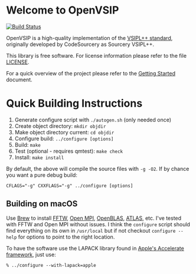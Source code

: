 # Welcome to OpenVSIP

[![Build Status](https://travis-ci.org/openvsip/openvsip.svg)](https://travis-ci.org/openvsip/openvsip)

OpenVSIP is a high-quality implementation of the 
[VSIPL++ standard](http://portals.omg.org/hpec/content/specifications), originally
developed by CodeSourcery as Sourcery VSIPL++.

This library is free software. For license information please refer to the file [LICENSE](LICENSE).

For a quick overview of the project please refer to the [Getting Started](doc/getting-started.md) document.

# Quick Building Instructions

1. Generate configure script with `./autogen.sh` (only needed once)
2. Create object directory: `mkdir objdir`
3. Make object directory current: `cd objdir`
4. Configure build: `../configure [options]`
5. Build: `make`
6. Test (optional - requires qmtest): `make check`
7. Install: `make install`

By default, the above will compile the source files with `-g -O2`. If by chance you want a pure debug build:

```
CFLAGS="-g" CXXFLAGS="-g" ../configure [options]
```

## Building on macOS

Use [Brew](https://brew.sh) to install [FFTW](http://www.fftw.org), [Open MPI](https://www.open-mpi.org), [OpenBLAS](https://www.openblas.net), [ATLAS](http://math-atlas.sourceforge.net), etc. I've tested with FFTW and Open MPI without issues. I think the `configure` script should find everything on its own in `/usr/local` but if not checkout `configure --help` for options to point to the right location.

To have the software use the LAPACK library found in [Apple's Accelerate framework](https://developer.apple.com/documentation/accelerate), just use:

```
% ../configure --with-lapack=apple
```

